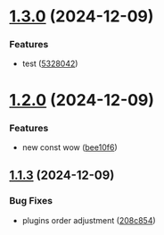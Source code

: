 # [1.3.0](https://github.com/Loukhai/semantic-release-github-actions/compare/v1.2.0...v1.3.0) (2024-12-09)


### Features

* test ([5328042](https://github.com/Loukhai/semantic-release-github-actions/commit/532804275d6410f59a1dcb2a01f8625b29394572))

# [1.2.0](https://github.com/Loukhai/semantic-release-github-actions/compare/v1.1.3...v1.2.0) (2024-12-09)


### Features

* new const wow ([bee10f6](https://github.com/Loukhai/semantic-release-github-actions/commit/bee10f6e27ec3f578d037b98fc4f2ecffca54253))

## [1.1.3](https://github.com/Loukhai/semantic-release-github-actions/compare/v1.1.2...v1.1.3) (2024-12-09)


### Bug Fixes

* plugins order adjustment ([208c854](https://github.com/Loukhai/semantic-release-github-actions/commit/208c854bc66f48dc606caaace76c3d6c03230bb1))
